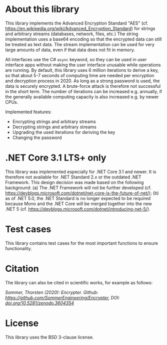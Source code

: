 # About this library
This library implements the Advanced Encryption Standard "AES" (cf. https://en.wikipedia.org/wiki/Advanced_Encryption_Standard) for strings and arbitrary streams (databases, network, files, etc.) The string implementation uses a base64 encoding so that the encrypted data can still be treated as text data. The stream implementation can be used for very large amounts of data, even if that data does not fit in memory.

All interfaces use the C# `async` keyword, so they can be used in user interface apps without making the user interface unusable while operations are running. By default, this library uses 6 million iterations to derive a key, so that about 5-7 seconds of computing time are needed per encryption and decryption process in 2020. As long as a strong password is used, the data is securely encrypted. A brute-force attack is therefore not successful in the short term. The number of iterations can be increased e.g. annually, if the generally available computing capacity is also increased e.g. by newer CPUs.

Implemented features:
- Encrypting strings and arbitrary streams
- Decrypting strings and arbitrary streams
- Upgrading the used iterations for deriving the key
- Changing the password

# .NET Core 3.1 LTS+ only
This library was implemented especially for .NET Core 3.1 and newer. It is therefore not available for .NET Standard 2.x or the outdated .NET Framework. This design decision was made based on the following background: (a) The .NET Framework will not be further developed (cf. https://devblogs.microsoft.com/dotnet/net-core-is-the-future-of-net/); (b) as of .NET 5.0, the .NET Standard is no longer expected to be required because Mono and the .NET Core will be merged together into the new .NET 5 (cf. https://devblogs.microsoft.com/dotnet/introducing-net-5/).

# Test cases
This library contains test cases for the most important functions to ensure functionality.

# Citation
The library can also be cited in scientific works, for example as follows:

*Sommer, Thorsten (2020): Encrypter. Github: https://github.com/SommerEngineering/Encrypter, DOI: [doi.org/10.5281/zenodo.3604354](https://doi.org/10.5281/zenodo.3604354)*

# License
This library uses the BSD 3-clause license.